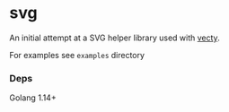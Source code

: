 # svg

An initial attempt at a SVG helper library used with [vecty](https://github.com/gopgherjs/vecty).

For examples see `examples` directory

### Deps
 Golang 1.14+
